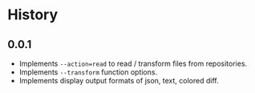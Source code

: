 History
=======

## 0.0.1

* Implements `--action=read` to read / transform files from repositories.
* Implements `--transform` function options.
* Implements display output formats of json, text, colored diff.
